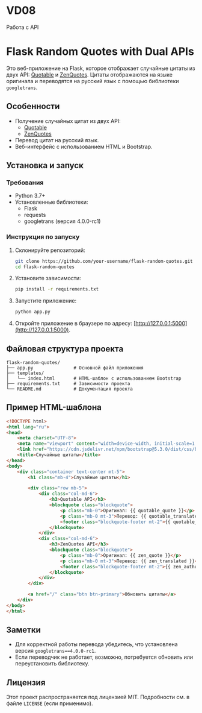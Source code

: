 # VD08
 Работа с API

# Flask Random Quotes with Dual APIs

Это веб-приложение на Flask, которое отображает случайные цитаты из двух API: [Quotable](https://github.com/lukePeavey/quotable) и [ZenQuotes](https://zenquotes.io/). Цитаты отображаются на языке оригинала и переводятся на русский язык с помощью библиотеки `googletrans`.

## Особенности
- Получение случайных цитат из двух API:
  - [Quotable](https://api.quotable.io/random)
  - [ZenQuotes](https://zenquotes.io/api/random)
- Перевод цитат на русский язык.
- Веб-интерфейс с использованием HTML и Bootstrap.

## Установка и запуск

### Требования
- Python 3.7+
- Установленные библиотеки:
  - Flask
  - requests
  - googletrans (версия 4.0.0-rc1)

### Инструкция по запуску
1. Склонируйте репозиторий:
   ```bash
   git clone https://github.com/your-username/flask-random-quotes.git
   cd flask-random-quotes
   ```

2. Установите зависимости:
   ```bash
   pip install -r requirements.txt
   ```

3. Запустите приложение:
   ```bash
   python app.py
   ```

4. Откройте приложение в браузере по адресу: [http://127.0.0.1:5000](http://127.0.0.1:5000).

## Файловая структура проекта
```
flask-random-quotes/
├── app.py               # Основной файл приложения
├── templates/
│   └── index.html       # HTML-шаблон с использованием Bootstrap
├── requirements.txt     # Зависимости проекта
└── README.md            # Документация проекта
```

## Пример HTML-шаблона
```html
<!DOCTYPE html>
<html lang="ru">
<head>
    <meta charset="UTF-8">
    <meta name="viewport" content="width=device-width, initial-scale=1.0">
    <link href="https://cdn.jsdelivr.net/npm/bootstrap@5.3.0/dist/css/bootstrap.min.css" rel="stylesheet">
    <title>Случайные цитаты</title>
</head>
<body>
    <div class="container text-center mt-5">
        <h1 class="mb-4">Случайные цитаты</h1>

        <div class="row mb-5">
            <div class="col-md-6">
                <h3>Quotable API</h3>
                <blockquote class="blockquote">
                    <p class="mb-0">Оригинал: {{ quotable_quote }}</p>
                    <p class="mb-0 mt-3">Перевод: {{ quotable_translated }}</p>
                    <footer class="blockquote-footer mt-2">{{ quotable_author }}</footer>
                </blockquote>
            </div>
            <div class="col-md-6">
                <h3>ZenQuotes API</h3>
                <blockquote class="blockquote">
                    <p class="mb-0">Оригинал: {{ zen_quote }}</p>
                    <p class="mb-0 mt-3">Перевод: {{ zen_translated }}</p>
                    <footer class="blockquote-footer mt-2">{{ zen_author }}</footer>
                </blockquote>
            </div>
        </div>

        <a href="/" class="btn btn-primary">Обновить цитаты</a>
    </div>
</body>
</html>
```

## Заметки
- Для корректной работы перевода убедитесь, что установлена версия `googletrans==4.0.0-rc1`.
- Если переводчик не работает, возможно, потребуется обновить или переустановить библиотеку.

## Лицензия
Этот проект распространяется под лицензией MIT. Подробности см. в файле `LICENSE` (если применимо).

